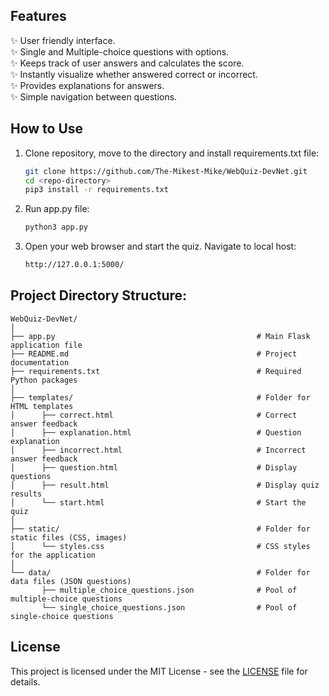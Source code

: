 ## Features
✨ User friendly interface.<br>
✨ Single and Multiple-choice questions with options.<br>
✨ Keeps track of user answers and calculates the score.<br>
✨ Instantly visualize whether answered correct or incorrect.<br>
✨ Provides explanations for answers.<br>
✨ Simple navigation between questions.<br>

## How to Use
1. Clone repository, move to the directory and install requirements.txt file:
   ```bash
   git clone https://github.com/The-Mikest-Mike/WebQuiz-DevNet.git
   cd <repo-directory>
   pip3 install -r requirements.txt
   ```
3. Run app.py file:
   ```bash
   python3 app.py
   ```
5. Open your web browser and start the quiz. Navigate to local host:
   ```bash
   http://127.0.0.1:5000/
   ``` 



## Project Directory Structure:
```
WebQuiz-DevNet/
│
├── app.py                                             # Main Flask application file
├── README.md                                          # Project documentation
├── requirements.txt                                   # Required Python packages
│
├── templates/                                         # Folder for HTML templates
│      ├── correct.html                                # Correct answer feedback
│      ├── explanation.html                            # Question explanation
│      ├── incorrect.html                              # Incorrect answer feedback
│      ├── question.html                               # Display questions
│      ├── result.html                                 # Display quiz results
│      └── start.html                                  # Start the quiz
│
├── static/                                            # Folder for static files (CSS, images)
│      └── styles.css                                  # CSS styles for the application
│
└── data/                                              # Folder for data files (JSON questions)
       ├── multiple_choice_questions.json              # Pool of multiple-choice questions
       └── single_choice_questions.json                # Pool of single-choice questions
```

## License
This project is licensed under the MIT License - see the [LICENSE](license) file for details.


